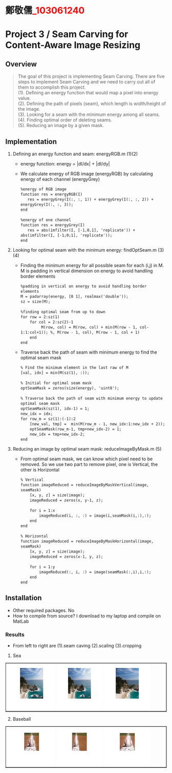 # 鄭敬儒<span style="color:red">_103061240</span>

# Project 3 / Seam Carving for Content-Aware Image Resizing

## Overview
> The goal of this project is implementing Seam Carving. There are five steps to implement Seam Carving and we need to carry out all of them to accomplish this project.
<br>(1). Defining an energy function that would map a pixel into energy value.
<br>(2). Defining the path of pixels (seam), which length is width/height of the image. 
<br>(3). Looking for a seam with the minimum energy among all seams.
<br>(4). Finding optimal order of deleting seams.
<br>(5). Reducing an image by a given mask.


## Implementation
1. Defining an energy function and seam: energyRGB.m (1)(2)
	* energy function: energy = |dI/dx| + |dI/dy|
	* We calculate energy of RGB image (energyRGB) by calculating energy of each channel (energyGrey)

	  ```
	  %energy of RGB image
	  function res = energyRGB(I)
	     res = energyGrey(I(:, :, 1)) + energyGrey(I(:, :, 2)) + energyGrey(I(:, :, 3));
	  end
	  
	  %energy of one channel
	  function res = energyGrey(I)
	     res = abs(imfilter(I, [-1,0,1], 'replicate')) + abs(imfilter(I, [-1;0;1], 'replicate'));
	  end
	  ```
	  
2. Looking for optimal seam with the minimum energy: findOptSeam.m (3)(4)
	* Finding the minimum energy for all possible seam for each (i,j) in M. M is padding in vertical dimension on energy to avoid handling border elements

	  ```
	  %padding in vertical on energy to avoid handling border elements
	  M = padarray(energy, [0 1], realmax('double'));
	  sz = size(M);
	  
	  %finding optimal seam from up to down
	  for row = 2:sz(1)
	      for col = 2:sz(2)-1
	           M(row, col) = M(row, col) + min(M(row - 1, col-1:1:col+1)); %, M(row - 1, col), M(row - 1, col + 1)
	      end
	  end
	  ```	
	
	* Traverse back the path of seam with minimum energy to find the optimal seam mask 
	  ```
	  % Find the minimum element in the last raw of M
	  [val, idx] = min(M(sz(1), :));
	  
	  % Initial for optimal seam mask
	  optSeamMask = zeros(size(energy), 'uint8');
	  
	  % Traverse back the path of seam with minimum energy to update optimal seam mask
	  optSeamMask(sz(1), idx-1) = 1;
	  new_idx = idx;
	  for row_m = sz(1):(-1):2
	      [new_val, tmp] =  min(M(row_m - 1, new_idx:1:new_idx + 2)); 
	      optSeamMask(row_m-1, tmp+new_idx-2) = 1;
	      new_idx = tmp+new_idx-2;
	  end
	  ```

3. Reducing an image by optimal seam mask: reduceImageByMask.m (5)
	* From optimal seam mask, we can know which pixel need to be removed. So we use two part to remove pixel, one is Vertical, the other is Horizontal
	  ```
	  % Vertical
	  function imageReduced = reduceImageByMaskVertical(image, seamMask)
	      [x, y, z] = size(image);
	      imageReduced = zeros(x, y-1, z);
	      
	      for i = 1:x
	          imageReduced(i, :, :) = image(i,seamMask(i,:),:);
	      end
	  end
	 
	  % Horizontal
	  function imageReduced = reduceImageByMaskHorizontal(image, seamMask)
	      [x, y, z] = size(image);
	      imageReduced = zeros(x-1, y, z);
	  
	      for i = 1:y
	          imageReduced(:, i, :) = image(seamMask(:,i),i,:);
	      end
	  end
	  ```


## Installation
* Other required packages. No
* How to compile from source? I download to my laptop and compile on MatLab

### Results
* From left to right are (1).seam caving   (2).scaling   (3).cropping
1. Sea
<table border=1>
<tr>
<td>
<img src="seam_sea.jpg" width="30%"/>
<img src="scaling_sea.jpg"  width="30%"/>
<img src="cropping_sea.jpg" width="30%"/>
</td>
</tr>
	
</table>

2. Baseball
<table border=1>
<tr>
<td>
<img src="seam_ball.jpg" width="30%"/>
<img src="scaling_ball.jpg"  width="30%"/>
<img src="cropping_ball.jpg" width="30%"/>
</td>
</tr>

</table>

